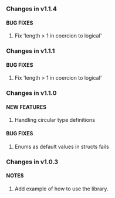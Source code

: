 ### Changes in v1.1.4

#### BUG FIXES

  1. Fix 'length > 1 in coercion to logical'

### Changes in v1.1.1

#### BUG FIXES

  1. Fix 'length > 1 in coercion to logical'

### Changes in v1.1.0

#### NEW FEATURES

  1. Handling circular type definitions

#### BUG FIXES

  1. Enums as default values in structs fails

### Changes in v1.0.3

#### NOTES

  1. Add example of how to use the library.